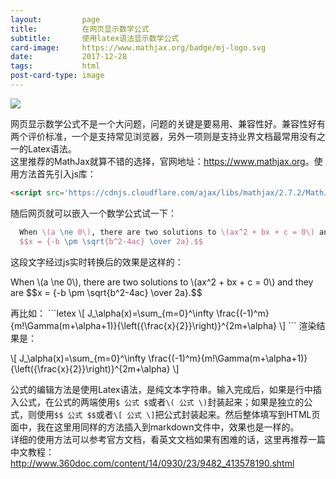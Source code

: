 ```yaml
---
layout:         page
title:          在网页显示数学公式
subtitle:       使用latex语法显示数学公式
card-image:     https://www.mathjax.org/badge/mj-logo.svg
date:           2017-12-28
tags:           html
post-card-type: image
---
```

![](https://www.mathjax.org/badge/mj-logo.svg)
<script src='https://cdnjs.cloudflare.com/ajax/libs/mathjax/2.7.2/MathJax.js?config=TeX-MML-AM_CHTML'></script>
网页显示数学公式不是一个大问题，问题的关键是要易用、兼容性好。兼容性好有两个评价标准，一个是支持常见浏览器，另外一项则是支持业界文档最常用没有之一的Latex语法。  
这里推荐的MathJax就算不错的选择，官网地址：<https://www.mathjax.org>。使用方法首先引入js库：  
```html
<script src='https://cdnjs.cloudflare.com/ajax/libs/mathjax/2.7.2/MathJax.js?config=TeX-MML-AM_CHTML'></script>
```
随后网页就可以嵌入一个数学公式试一下：  
```latex
  When \(a \ne 0\), there are two solutions to \(ax^2 + bx + c = 0\) and they are
  $$x = {-b \pm \sqrt{b^2-4ac} \over 2a}.$$
```
这段文字经过js实时转换后的效果是这样的：  
<p>
  When \(a \ne 0\), there are two solutions to \(ax^2 + bx + c = 0\) and they are
  $$x = {-b \pm \sqrt{b^2-4ac} \over 2a}.$$
</p>  
再比如：  
```letex
\[ J_\alpha(x)=\sum_{m=0}^\infty \frac{(-1)^m}{m!\Gamma(m+\alpha+1)}{\left({\frac{x}{2}}\right)}^{2m+\alpha} \]
```
渲染结果是：  
<p>
\[ J_\alpha(x)=\sum_{m=0}^\infty \frac{(-1)^m}{m!\Gamma(m+\alpha+1)}{\left({\frac{x}{2}}\right)}^{2m+\alpha} \]
</p>  

公式的编辑方法是使用Latex语法，是纯文本字符串。输入完成后，如果是行中插入公式，在公式的两端使用`$ 公式 $`或者`\( 公式 \)`封装起来；如果是独立的公式，则使用`$$ 公式 $$`或者`\[ 公式 \]`把公式封装起来。然后整体填写到HTML页面中，我在这里用同样的方法插入到markdown文件中，效果也是一样的。  
详细的使用方法可以参考官方文档，看英文文档如果有困难的话，这里再推荐一篇中文教程：  
<http://www.360doc.com/content/14/0930/23/9482_413578190.shtml>